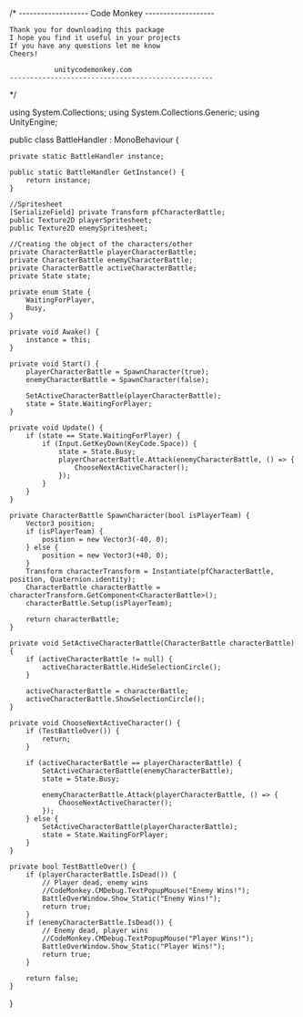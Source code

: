 /* 
    ------------------- Code Monkey -------------------

    Thank you for downloading this package
    I hope you find it useful in your projects
    If you have any questions let me know
    Cheers!

               unitycodemonkey.com
    --------------------------------------------------
 */

using System.Collections;
using System.Collections.Generic;
using UnityEngine;

public class BattleHandler : MonoBehaviour {

    private static BattleHandler instance;

    public static BattleHandler GetInstance() {
        return instance;
    }

    //Spritesheet
    [SerializeField] private Transform pfCharacterBattle;
    public Texture2D playerSpritesheet;
    public Texture2D enemySpritesheet;

    //Creating the object of the characters/other
    private CharacterBattle playerCharacterBattle;
    private CharacterBattle enemyCharacterBattle;
    private CharacterBattle activeCharacterBattle;
    private State state;

    private enum State {
        WaitingForPlayer,
        Busy,
    }

    private void Awake() {
        instance = this;
    }

    private void Start() {
        playerCharacterBattle = SpawnCharacter(true);
        enemyCharacterBattle = SpawnCharacter(false);

        SetActiveCharacterBattle(playerCharacterBattle);
        state = State.WaitingForPlayer;
    }

    private void Update() {
        if (state == State.WaitingForPlayer) {
            if (Input.GetKeyDown(KeyCode.Space)) {
                state = State.Busy;
                playerCharacterBattle.Attack(enemyCharacterBattle, () => {
                    ChooseNextActiveCharacter();
                });
            }
        }
    }

    private CharacterBattle SpawnCharacter(bool isPlayerTeam) {
        Vector3 position;
        if (isPlayerTeam) {
            position = new Vector3(-40, 0);
        } else {
            position = new Vector3(+40, 0);
        }
        Transform characterTransform = Instantiate(pfCharacterBattle, position, Quaternion.identity);
        CharacterBattle characterBattle = characterTransform.GetComponent<CharacterBattle>();
        characterBattle.Setup(isPlayerTeam);

        return characterBattle;
    }

    private void SetActiveCharacterBattle(CharacterBattle characterBattle) {
        if (activeCharacterBattle != null) {
            activeCharacterBattle.HideSelectionCircle();
        }

        activeCharacterBattle = characterBattle;
        activeCharacterBattle.ShowSelectionCircle();
    }

    private void ChooseNextActiveCharacter() {
        if (TestBattleOver()) {
            return;
        }

        if (activeCharacterBattle == playerCharacterBattle) {
            SetActiveCharacterBattle(enemyCharacterBattle);
            state = State.Busy;
            
            enemyCharacterBattle.Attack(playerCharacterBattle, () => {
                ChooseNextActiveCharacter();
            });
        } else {
            SetActiveCharacterBattle(playerCharacterBattle);
            state = State.WaitingForPlayer;
        }
    }

    private bool TestBattleOver() {
        if (playerCharacterBattle.IsDead()) {
            // Player dead, enemy wins
            //CodeMonkey.CMDebug.TextPopupMouse("Enemy Wins!");
            BattleOverWindow.Show_Static("Enemy Wins!");
            return true;
        }
        if (enemyCharacterBattle.IsDead()) {
            // Enemy dead, player wins
            //CodeMonkey.CMDebug.TextPopupMouse("Player Wins!");
            BattleOverWindow.Show_Static("Player Wins!");
            return true;
        }

        return false;
    }
}
